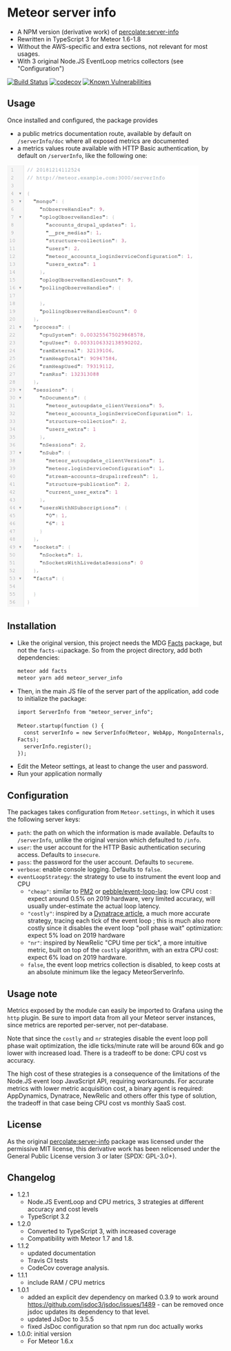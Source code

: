 # Meteor server info

- A NPM version (derivative work) of [percolate:server-info]
- Rewritten in TypeScript 3 for Meteor 1.6-1.8
- Without the AWS-specific and extra sections, not relevant for most usages.
- With 3 original Node.JS EventLoop metrics collectors (see "Configuration")

[![Build Status](https://travis-ci.org/fgm/meteor_server_info.svg?branch=master)](https://travis-ci.org/fgm/meteor_server_info)
[![codecov](https://codecov.io/gh/fgm/meteor_server_info/branch/master/graph/badge.svg)](https://codecov.io/gh/fgm/meteor_server_info)
[![Known Vulnerabilities](https://snyk.io/test/github/fgm/meteor_server_info/badge.svg?targetFile=package.json)](https://snyk.io/test/github/fgm/meteor_server_info?targetFile=package.json)

## Usage

Once installed and configured, the package provides 

- a public metrics documentation route, available by default on 
  `/serverInfo/doc` where all exposed metrics are documented
- a metrics values route available with HTTP Basic authentication, by 
  default on `/serverInfo`, like the following one:

![Example Meteor Server Info result](screenshot.png)


## Installation

- Like the original version, this project needs the MDG [Facts] package, but not
the `facts-ui`package. So from the project directory, add both dependencies:
  ```bash
  meteor add facts
  meteor yarn add meteor_server_info
  ```
- Then, in the main JS file of the server part of the application, add code to
  initialize the package: 
    ```ecmascript 6
    import ServerInfo from "meteor_server_info";
    
    Meteor.startup(function () {
      const serverInfo = new ServerInfo(Meteor, WebApp, MongoInternals, Facts);
      serverInfo.register();
    });
    ```
- Edit the Meteor settings, at least to change the user and password.
- Run your application normally


## Configuration

The packages takes configuration from `Meteor.settings`, in which it uses the
following server keys:

- `path`: the path on which the information is made available. Defaults to 
  `/serverInfo`, unlike the original version which defaulted to `/info`.
- `user`: the user account for the HTTP Basic authentication securing access.
  Defaults to `insecure`.
- `pass`: the password for the user account. Defaults to `secureme`.
- `verbose`: enable console logging. Defaults to `false`.
- `eventLoopStrategy`: the strategy to use to instrument the event loop and CPU
  - `"cheap"`: similar to [PM2] or [pebble/event-loop-lag]; low CPU cost : expect 
    around 0.5% on 2019 hardware,
    very limited accuracy, will usually under-estimate the actual loop latency.
  - `"costly"`: inspired by a [Dynatrace article], a much more accurate strategy,
    tracing each tick of the event loop ; this is much also more costly since 
    it disables the event loop "poll phase wait" optimization: expect 5% load 
    on 2019 hardware
  - `"nr"`: inspired by NewRelic "CPU time per tick", a more intuitive metric, 
    built on top of the `costly` algorithm, with an extra CPU cost: expect 6% 
    load on 2019 hardware.
  - `false`, the event loop metrics collection is disabled, to
    keep costs at an absolute minimum like the legacy MeteorServerInfo.
    
[pebble/event-loop-lag]: https://github.com/pebble/event-loop-lag
[percolate:server-info]: https://atmospherejs.com/percolate/server-info
[PM2]: https://github.com/keymetrics/pmx/blob/1.3/lib/default_probes/pacemaker.js
[Facts]: https://atmospherejs.com/meteor/facts
[screenshot]: screenshot-todos.png
[Dynatrace article]: https://medium.com/the-node-js-collection/what-you-should-know-to-really-understand-the-node-js-event-loop-and-its-metrics-c4907b19da4c


## Usage note

Metrics exposed by the module can easily be imported to Grafana using the `http`
plugin. Be sure to import data from all your Meteor server instances, since
metrics are reported per-server, not per-database.
 
Note that since the `costly` and `nr` strategies disable the event loop poll 
phase wait optimization, the idle ticks/minute rate will be around 60k and go
lower with increased load. There is a tradeoff to be done: CPU cost vs accuracy.
 
The high cost of these strategies is a consequence of the limitations of the 
Node.JS event loop JavaScript API, requiring workarounds. For accurate metrics 
with lower metric acquisition cost, a binary agent is required: AppDynamics, 
Dynatrace, NewRelic and others offer this type of solution, the tradeoff in 
that case being CPU cost vs monthly SaaS cost.
 

## License

As the original [percolate:server-info] package was licensed under the 
permissive MIT license, this derivative work has been relicensed under the
General Public License version 3 or later (SPDX: GPL-3.0+).  


## Changelog

* 1.2.1
  * Node.JS EventLoop and CPU metrics, 3 strategies at different accuracy and cost levels
  * TypeScript 3.2 
* 1.2.0
  * Converted to TypeScript 3, with increased coverage
  * Compatibility with Meteor 1.7 and 1.8.
* 1.1.2
  * updated documentation
  * Travis CI tests
  * CodeCov coverage analysis.
* 1.1.1
  * include RAM / CPU metrics
* 1.0.1
  * added an explicit dev dependency on marked 0.3.9 to work around 
    https://github.com/jsdoc3/jsdoc/issues/1489 - can be removed once jsdoc
    updates its dependency to that level.
  * updated JsDoc to 3.5.5
  * fixed JsDoc configuration so that npm run doc actually works
* 1.0.0: initial version
  * For Meteor 1.6.x
